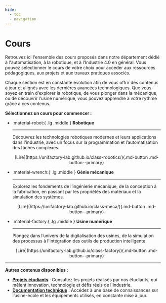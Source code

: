 ```yaml
---
hide:
  - toc
  - navigation
---
```


# Cours

Retrouvez ici l'ensemble des cours proposés dans notre département dédié à l'automatisation, à la robotique, et à l'Industrie 4.0 en général. Vous pouvez sélectionner le cours de votre choix pour accéder aux ressources pédagogiques, aux projets et aux travaux pratiques associés.

Chaque section est en constante évolution afin de vous offrir des contenus à jour et alignés avec les dernières avancées technologiques. Que vous soyez en train d'explorer la robotique, de vous plonger dans la mécanique, ou de découvrir l'usine numérique, vous pouvez apprendre à votre rythme grâce à ces contenus.

**Sélectionnez un cours pour commencer :**

<div class="grid cards" markdown>

-   :material-robot:{ .lg .middle } __Robotique__

    ---

    Découvrez les technologies robotiques modernes et leurs applications dans l'industrie, avec un focus sur la programmation et l’automatisation des tâches complexes.<br>
    <center>[Lire](https://unifactory-lab.github.io/class-robotics/){.md-button .md-button--primary}

- :material-wrench:{ .lg .middle } __Génie mécanique__

    --- 

    Explorez les fondements de l’ingénierie mécanique, de la conception à la fabrication, en passant par les propriétés des matériaux et la simulation des systèmes.<br>
    <center>[Lire](https://unifactory-lab.github.io/class-meca/){.md-button .md-button--primary}


- :material-factory:{ .lg .middle } __Usine numérique__

    ---

    Plongez dans l’univers de la digitalisation des usines, de la simulation des processus à l'intégration des outils de production intelligente.<br>
    <center>[Lire](https://unifactory-lab.github.io/class-factory/){.md-button .md-button--primary}</center>

</div>

---

**Autres contenus disponibles :**

- [**Projets étudiants**](#) : Consultez les projets réalisés par nos étudiants, qui mêlent innovation, technologie et défis réels de l'industrie.
- [**Documentation technique**](#) : Accédez à une base de connaissances sur l’usine-école et les équipements utilisés, en constante mise à jour.

